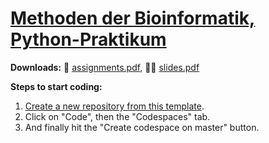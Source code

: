 # [Methoden der Bioinformatik, Python-Praktikum]()

**Downloads:**
📝 [assignments.pdf](https://github.com/BMCV/mobi-fs3-python-assignments/releases/download/latest/assignments.pdf),
🧑‍🏫 [slides.pdf](https://github.com/BMCV/mobi-fs3-python-lecture/releases/download/latest/slides.pdf)

**Steps to start coding:**
1. [Create a new repository from this template](https://github.com/new?owner=BMCV&template_name=mobi-fs3-python&template_owner=BMCV&owner=&name=mobi-fs3-python).
2. Click on "Code", then the "Codespaces" tab.
3. And finally hit the "Create codespace on master" button.
